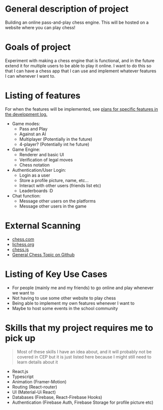 # General description of project

Building an online pass-and-play chess engine. This will be hosted on a website where you can play chess!

# Goals of project

Experiment with making a chess engine that is functional, and in the future extend it for multiple users to be able to play it online. I want to do this so that I can have a chess app that I can use and implement whatever features I can whenever I want to.

# Listing of features

For when the features will be implemented, see [plans for specific features in the development log.](devlog.md)

- Game modes:
  - Pass and Play
  - Against an AI
  - Multiplayer (Potentially in the future)
  - 4-player? (Potentially int he future)
- Game Engine:
  - Renderer and basic UI
  - Verification of legal moves
  - Chess notation
- Authentication/User Login:
  - Login as a user
  - Store a profile picture, name, etc...
  - Interact with other users (friends list etc)
  - Leaderboards :D
- Chat function:
  - Message other users on the platforms
  - Message other users in the game

# External Scanning

- [chess.com](https://chess.com)
- [lichess.org](https://github.com/lichess-org)
- [chess.js](https://github.com/jhlywa/chess.js)
- [General Chess Topic on Github](https://github.com/jhlywa/chess.js)

# Listing of Key Use Cases

- For people (mainly me and my friends) to go online and play whenever we want to
- Not having to use some other website to play chess
- Being able to implement my own features whenever I want to
- Maybe to host some events in the school community

# Skills that my project requires me to pick up

> Most of these skills I have an idea about, and it will probably not be covered in CEP but it is just listed here because I might still need to learn details about it

- React.js
- Typescript
- Animation (Framer-Motion)
- Routing (React-router)
- UI (Material-Ui React)
- Databases (Firebase, React-Firebase Hooks)
- Authentication (Firebase Auth, Firebase Storage for profile picture etc)
